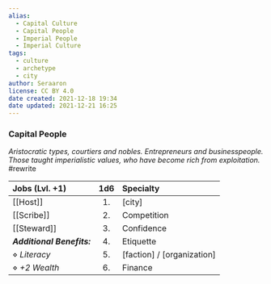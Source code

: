 ```yaml
---
alias:
  - Capital Culture
  - Capital People
  - Imperial People
  - Imperial Culture
tags:
  - culture
  - archetype
  - city
author: Seraaron
license: CC BY 4.0
date created: 2021-12-18 19:34
date updated: 2021-12-21 16:25
---
```


### Capital People

_Aristocratic types, courtiers and nobles. Entrepreneurs and businesspeople. Those taught imperialistic values, who have become rich from exploitation._ #rewrite

| Jobs (Lvl. +1)             | 1d6 | Specialty                  |
| :------------------------- | :-: | :------------------------- |
| [[Host]]                   |  1. | [city]                     |
| [[Scribe]]                 |  2. | Competition                |
| [[Steward]]                |  3. | Confidence                 |
| _**Additional Benefits:**_  |  4. | Etiquette                  |
| ⋄ _Literacy_               |  5. | [faction] / [organization] |
| ⋄ _+2 Wealth_              |  6. | Finance                    |
